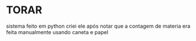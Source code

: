# TORAR
sistema feito em python
criei ele após notar que a contagem de materia era feita manualmente usando caneta e papel
